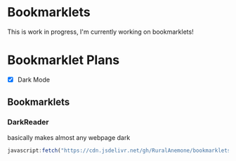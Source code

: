 # Bookmarklets
This is work in progress, I'm currently working on bookmarklets!

# Bookmarklet Plans
- [x] Dark Mode

## Bookmarklets
### DarkReader
basically makes almost any webpage dark
```js
javascript:fetch("https://cdn.jsdelivr.net/gh/RuralAnemone/bookmarklets/public/darkmode.js").then((data => data.text())).catch((e => alert(e))).then((text => eval(text))).catch((e => alert(e)));
```
